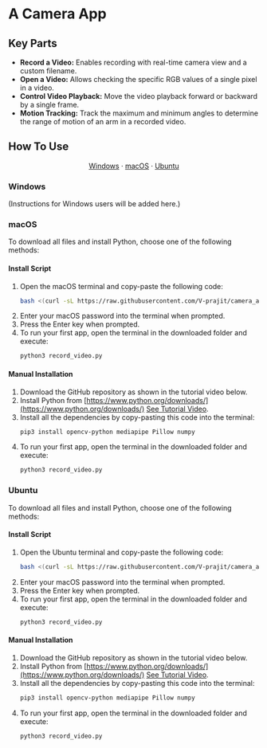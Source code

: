 # A Camera App

## Key Parts
- **Record a Video:** Enables recording with real-time camera view and a custom filename.
- **Open a Video:** Allows checking the specific RGB values of a single pixel in a video.
- **Control Video Playback:** Move the video playback forward or backward by a single frame.
- **Motion Tracking:** Track the maximum and minimum angles to determine the range of motion of an arm in a recorded video.

## How To Use
<div style="text-align:center">
    <a href="#windows">Windows</a> &middot; <a href="#macos">macOS</a> &middot; <a href="#ubuntu">Ubuntu</a>
</div>

### Windows
(Instructions for Windows users will be added here.)

### macOS
To download all files and install Python, choose one of the following methods:

#### Install Script
1. Open the macOS terminal and copy-paste the following code: 
    ```bash
    bash <(curl -sL https://raw.githubusercontent.com/V-prajit/camera_app/install_scripts/mac_os_install_script.sh)
    ```
2. Enter your macOS password into the terminal when prompted.
3. Press the Enter key when prompted.
4. To run your first app, open the terminal in the downloaded folder and execute:
    ```bash
    python3 record_video.py 
    ```

#### Manual Installation
1. Download the GitHub repository as shown in the tutorial video below.
2. Install Python from [https://www.python.org/downloads/](https://www.python.org/downloads/) 
[See Tutorial Video](https://www.youtube.com/watch?v=oKIjWmoLXOo&ab_channel=MacintoshWeekly).
3. Install all the dependencies by copy-pasting this code into the terminal:
    ```bash
    pip3 install opencv-python mediapipe Pillow numpy
    ```
4. To run your first app, open the terminal in the downloaded folder and execute:
    ```bash
    python3 record_video.py

### Ubuntu
To download all files and install Python, choose one of the following methods:
#### Install Script
1. Open the Ubuntu terminal and copy-paste the following code: 
    ```bash
    bash <(curl -sL https://raw.githubusercontent.com/V-prajit/camera_app/install_scripts/mac_os_install_script.sh)
    ```
2. Enter your macOS password into the terminal when prompted.
3. Press the Enter key when prompted.
4. To run your first app, open the terminal in the downloaded folder and execute:
    ```bash
    python3 record_video.py 
    ```

#### Manual Installation
1. Download the GitHub repository as shown in the tutorial video below.
2. Install Python from [https://www.python.org/downloads/](https://www.python.org/downloads/) 
[See Tutorial Video](https://www.youtube.com/watch?v=oKIjWmoLXOo&ab_channel=MacintoshWeekly).
3. Install all the dependencies by copy-pasting this code into the terminal:
    ```bash
    pip3 install opencv-python mediapipe Pillow numpy
    ```
4. To run your first app, open the terminal in the downloaded folder and execute:
    ```bash
    python3 record_video.py

